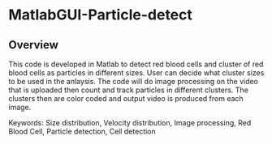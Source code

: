 # MatlabGUI-Particle-detect
## Overview

This code is developed in Matlab to detect red blood cells and cluster of red blood cells as particles in different sizes. User can decide what cluster sizes to be used in the anlaysis. The code will do image processing on the video that is uploaded then count and track particles in different clusters. The clusters then are color coded and output video is produced from each image.

Keywords: Size distribution, Velocity distribution, Image processing, Red Blood Cell, Particle detection, Cell detection
